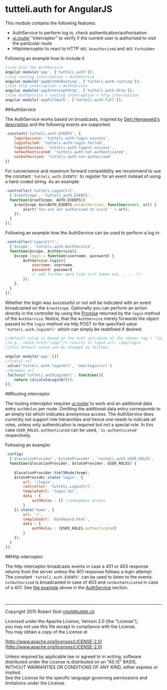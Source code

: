 # tutteli.auth for AngularJS

This module contains the following features:

- AuthService to perform log in, check authentication/authorisation
- [ui.router](https://github.com/angular-ui/ui-router) "interceptor" to verify if the current user is authorised to visit the particular route
- HttpInterceptor to react to HTTP `401 Unauthorized` and `403 Forbidden`

Following an example how to include it 

```javascript
//use only the AuthService
angular.module('app', ['tutteli.auth']); 
//use routing interception + AuthService
angular.module('appWithUiRouting', ['tutteli.auth.routing']); 
//use http interception + AuthService
angular.module('appInterceptHttp', ['tutteli.auth.http']); 
//use AuthService + routing interception + http interception
angular.module('appFullAuth', ['tutteli.auth.full']); 
```

##AuthService

The AuthService works based on broadcasts, inspired by [Gert Hengeveld's description](https://medium.com/opinionated-angularjs/techniques-for-authentication-in-angularjs-applications-7bbf0346acec) and the following events are supported:

```javascript
.constant('tutteli.auth.EVENTS', {
    loginSuccess: 'tutteli-auth-login-success',
    loginFailed: 'tutteli-auth-login-failed',
    logoutSuccess: 'tutteli-auth-logout-success',
    notAuthenticated: 'tutteli-auth-not-authenticated',
    notAuthorised: 'tutteli-auth-not-authorised'
})
```

<a name="listening-example"></a>For convenience and maximum forward compatibility we recommend to use the constant `'tutteli.auth.EVENTS'` to register for an event instead of using a hard-coded string. As an example:

```javascript
.controller('tutteli.LoginCtrl', 
  ['$rootScope', 'tutteli.auth.EVENTS', 
  function($rootScope, AUTH_EVENTS){
    $rootScope.$on(AUTH_EVENTS.notAuthorised, function(event, url) {
        alert('You are not authorised to visit ' + url);
    });  
  }
]);
```

Following an example how the AuthService can be used to perform a log in:

```javascript
.controller('LoginCtrl', 
  ['$scope', 'tutteli.auth.AuthService', 
  function($scope, AuthService){
    $scope.login = function(username, password) {
        AuthService.login({
            username: username, 
            password: password 
            /* add further data like csrf token etc. , ... */
        });
    };
  }
]);
```

Whether the login was successful or not will be indicated with an event broadcasted on the `$rootScope`. Optionally you can perform an action directly in the controller by using the [Promise](https://docs.angularjs.org/api/ng/service/$q#the-promise-api) returned by the `login` method of the `AuthService`. Notice, that the `AuthService` merely forwards the object passed to the `login` method via http POST to the specified value `'tutteli.auth.loginUrl'` which can simply be redefined if desired:

```javascript
//default value is based on the href attribute of the <base> tag + 'login'
//e.g., <base href="/app/"/> results in login url: /app/login
//this default value can be changed as follows:

angular.module('app',[])
//static url
.value('tutteli.auth.loginUrl', 'own/login/url')
//dynamic url
.factory('tutteli.authLoginUrl', function(){
    return calculateLoginUrl();
});
```


##Routing interceptor

The routing interceptor requires [ui.router](https://github.com/angular-ui/ui-router) to work and an additional data entry `authRoles` per route. Omitting the additional data entry corresponds to an empty list which indicates anonymous access. The AuthService does currently not support role hierarchies and hence one needs to indicate all roles, unless only authentication is required but not a special role. In this case `USER_ROLES.authenticated` can be used, `'is-authenticated'` respectively.

Following an example:

```javascript
.config(
  ['$locationProvider','$stateProvider', 'tutteli.auth.USER_ROLES',
  function($locationProvider, $stateProvider, USER_ROLES) {
      
    $locationProvider.html5Mode(true);
    $stateProvider.state('login', {
        url: '/login',
        controller: 'tutteli.LoginCtrl',
        templateUrl: 'login.tpl',
        data : {
            authRoles : [] //anonymous access
        }
    }).state('home', {
        url: '/',
        templateUrl: 'dashboard.html',
        data : {
            authRoles : [USER_ROLES.authenticated]
        }
    });
  }
]);
```



##Http interceptor

The http interceptor broadcasts events in case a 401 or 403 response returns from the server unless the 401 response follows a login attempt. The constant `'tutteli.auth.EVENTS'` can be used to listen to the events. `notAuthorised` is broadcasted in case of 403 and `notAuthenticated` in case of a 401. See [the example](#listening-example) above in the [AuthService](#authservice) section.

<br/>

---

Copyright 2015 Robert Stoll <rstoll@tutteli.ch>

Licensed under the Apache License, Version 2.0 (the "License");  
you may not use this file except in compliance with the License.  
You may obtain a copy of the License at  

[http://www.apache.org/licenses/LICENSE-2.0](http://www.apache.org/licenses/LICENSE-2.0)

Unless required by applicable law or agreed to in writing, software  
distributed under the License is distributed on an "AS IS" BASIS,  
WITHOUT WARRANTIES OR CONDITIONS OF ANY KIND, either express or implied.  
See the License for the specific language governing permissions and  
limitations under the License.